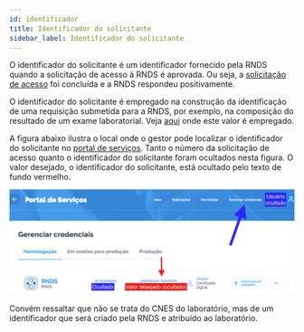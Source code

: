 ```yaml
---
id: identificador
title: Identificador do solicitante
sidebar_label: Identificador do solicitante
---
```


O identificador do solicitante é um identificador fornecido pela RNDS quando a solicitação de acesso à RNDS é aprovada. Ou seja, a [solicitação de acesso](./portal) foi concluída e a RNDS respondeu positivamente.

O identificador do solicitante é empregado na construção da 
identificação de uma requisição submetida para a RNDS, por exemplo, na composição do resultado de um exame laboratorial. Veja [aqui](./resultado#identificador-identifier) onde este 
valor é empregado.

A figura abaixo ilustra o local onde o gestor pode localizar o identificador do solicitante no [portal de serviços](https://servicos-datasus.saude.gov.br/). Tanto o número da solicitação de acesso quanto o identificador do solicitante foram ocultados nesta figura.
O valor desejado, o identificador do solicitante, está ocultado pelo
texto de fundo vermelho.

![img](../static/img/identificador-solicitante.png)

Convém ressaltar que não se trata do CNES do laboratório, mas de um identificador que será criado pela RNDS e atribuído ao laboratório.
